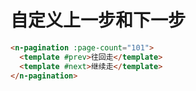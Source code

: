 # 自定义上一步和下一步

```html
<n-pagination :page-count="101">
  <template #prev>往回走</template>
  <template #next>继续走</template>
</n-pagination>
```
